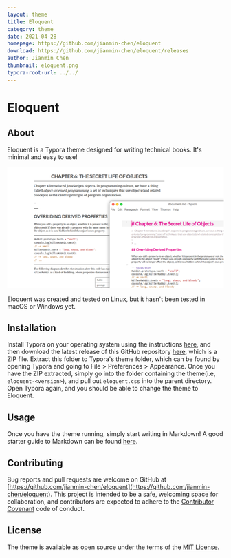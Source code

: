 ```yaml
---
layout: theme
title: Eloquent
category: theme
date: 2021-04-28
homepage: https://github.com/jianmin-chen/eloquent
download: https://github.com/jianmin-chen/eloquent/releases
author: Jianmin Chen
thumbnail: eloquent.png
typora-root-url: ../../
---
```


# Eloquent

## About
Eloquent is a Typora theme designed for writing technical books. It's minimal and easy to use!

![Thumbnail](/media/theme/eloquent/thumbnail.png)

Eloquent was created and tested on Linux, but it hasn't been tested in macOS or Windows yet.

## Installation
Install Typora on your operating system using the instructions [here](https://typora.io/), and then download the latest release of this GitHub repository [here](https://github.com/jianmin-chen/eloquent/releases), which is a ZIP file. Extract this folder to Typora's theme folder, which can be found by opening Typora and going to File > Preferences > Appearance. Once you have the ZIP extracted, simply go into the folder containing the theme(i.e, `eloquent-<version>`), and pull out `eloquent.css` into the parent directory. Open Typora again, and you should be able to change the theme to Eloquent.

## Usage
Once you have the theme running, simply start writing in Markdown! A good starter guide to Markdown can be found [here](https://guides.github.com/features/mastering-markdown/).

## Contributing
Bug reports and pull requests are welcome on GitHub at [https://github.com/jianmin-chen/eloquent](https://github.com/jianmin-chen/eloquent). This project is intended to be a safe, welcoming space for collaboration, and contributors are expected to adhere to the [Contributor Covenant](http://contributor-covenant.org) code of conduct.

## License
The theme is available as open source under the terms of the [MIT License](https://opensource.org/licenses/MIT).
